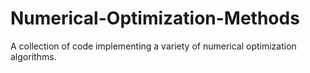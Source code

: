 # Numerical-Optimization-Methods
A collection of code implementing a variety of numerical optimization algorithms.

